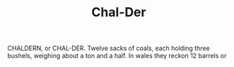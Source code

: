 ---
title: Chal-Der
letter: C
permalink: "/definitions/bld-chal-der.html"
body: CHALDERN, or CHAL-DER. Twelve sacks of coals, each holding three bushels, weighing
  about a ton and a half. In wales they reckon 12 barrels or
published_at: '2018-07-07'
source: Black's Law Dictionary 2nd Ed (1910)
layout: post
---